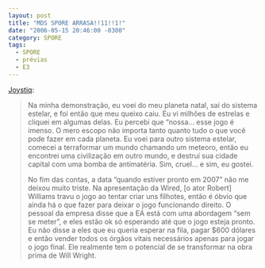 ```yaml
---
layout: post
title: "MDS SPORE ARRASA!!11!!1!"
date: "2006-05-15 20:46:00 -0300"
category: SPORE
tags: 
  - SPORE
  - prévias
  - E3
---
```


[Joystiq](http://www.joystiq.com/2006/05/14/omg-spore-r0x0rz-1/):

> Na minha demonstração, eu voei do meu planeta natal, saí do sistema estelar, e foi então que meu queixo caiu. Eu vi milhões de estrelas e cliquei em algumas delas. Eu percebi que “nossa… esse jogo é imenso. O mero escopo não importa tanto quanto tudo o que você pode fazer em cada planeta. Eu voei para outro sistema estelar, comecei a terraformar um mundo chamando um meteoro, então eu encontrei uma civilização em outro mundo, e destruí sua cidade capital com uma bomba de antimatéria. Sim, cruel… e sim, eu gostei.
>
> No fim das contas, a data “quando estiver pronto em 2007” não me deixou muito triste. Na apresentação da Wired, [o ator Robert] Williams travu o jogo ao tentar criar uns filhotes, então é óbvio que ainda há o que fazer para deixar o jogo funcionando direito. O pessoal da empresa disse que a EA está com uma abordagem “sem se meter”, e eles estão ok só esperando até que o jogo esteja pronto. Eu não disse a eles que eu queria esperar na fila, pagar $600 dólares e então vender todos os órgãos vitais necessários apenas para jogar o jogo final. Ele realmente tem o potencial de se transformar na obra prima de Will Wright.